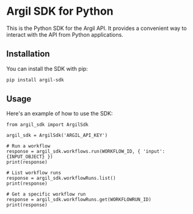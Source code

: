 # Argil SDK for Python

This is the Python SDK for the Argil API. It provides a convenient way to interact with the API from Python applications.

## Installation

You can install the SDK with pip:

```bash
pip install argil-sdk
```

## Usage

Here's an example of how to use the SDK:

```
from argil_sdk import ArgilSdk

argil_sdk = ArgilSdk('ARGIL_API_KEY')

# Run a workflow
response = argil_sdk.workflows.run(WORKFLOW_ID, { 'input': {INPUT_OBJECT} })
print(response)

# List workflow runs
response = argil_sdk.workflowRuns.list()
print(response)

# Get a specific workflow run
response = argil_sdk.workflowRuns.get(WORKFLOWRUN_ID)
print(response)
```

